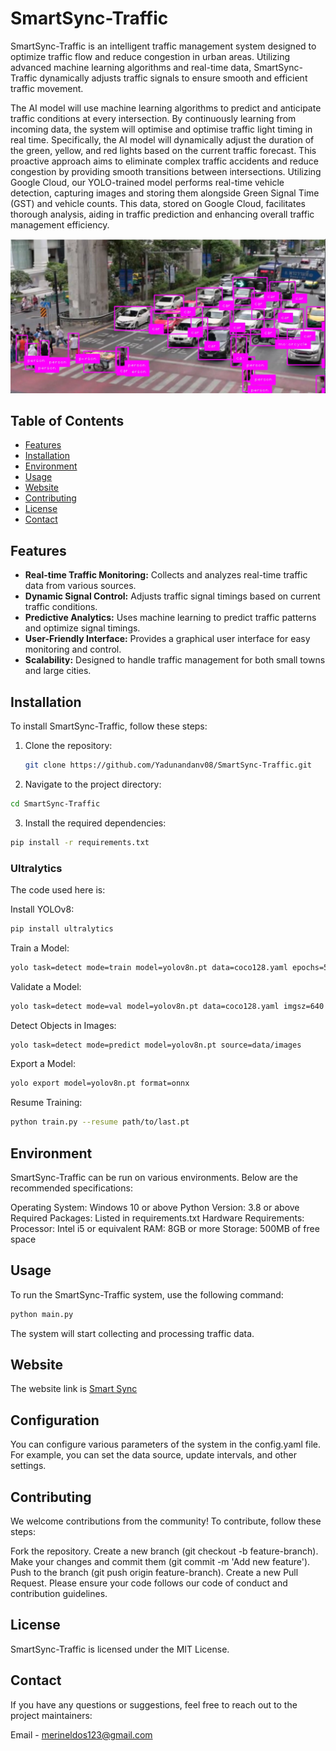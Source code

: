 
# SmartSync-Traffic

SmartSync-Traffic is an intelligent traffic management system designed to optimize traffic flow and reduce congestion in urban areas. Utilizing advanced machine learning algorithms and real-time data, SmartSync-Traffic dynamically adjusts traffic signals to ensure smooth and efficient traffic movement.

The AI model will use machine learning algorithms to predict and anticipate traffic
conditions at every intersection. By continuously learning from incoming data, the system
will optimise and optimise traffic light timing in real time. Specifically, the AI model will
dynamically adjust the duration of the green, yellow, and red lights based on the current
traffic forecast. This proactive approach aims to eliminate complex traffic accidents and
reduce congestion by providing smooth transitions between intersections.
Utilizing Google Cloud, our YOLO-trained model performs real-time vehicle detection, capturing 
images and storing them alongside Green Signal Time (GST) and vehicle counts. This data, stored on Google Cloud,
facilitates thorough analysis, aiding in traffic prediction and enhancing overall traffic management efficiency.

![Detection of vehicles using yolo](https://github.com/Yadunandanv08/SmartSync-Traffic/blob/main/screenshot2.jpeg?raw=true)



## Table of Contents

- [Features](#features)
- [Installation](#installation)
- [Environment](#environment)
- [Usage](#usage)
- [Website](#Website)
- [Contributing](#contributing)
- [License](#license)
- [Contact](#contact)

## Features

- **Real-time Traffic Monitoring:** Collects and analyzes real-time traffic data from various sources.
- **Dynamic Signal Control:** Adjusts traffic signal timings based on current traffic conditions.
- **Predictive Analytics:** Uses machine learning to predict traffic patterns and optimize signal timings.
- **User-Friendly Interface:** Provides a graphical user interface for easy monitoring and control.
- **Scalability:** Designed to handle traffic management for both small towns and large cities.

## Installation

To install SmartSync-Traffic, follow these steps:

1. Clone the repository:
   ```sh
   git clone https://github.com/Yadunandanv08/SmartSync-Traffic.git
   ```
2. Navigate to the project directory:
  ```sh
  cd SmartSync-Traffic
```
3. Install the required dependencies:
  ```sh
  pip install -r requirements.txt
```
 ### Ultralytics
 
 The code used here is:

 Install YOLOv8:
   ```sh
 pip install ultralytics
   ```
 Train a Model:
   ```sh
 yolo task=detect mode=train model=yolov8n.pt data=coco128.yaml epochs=50 imgsz=640
   ```
 Validate a Model:
   ```sh
 yolo task=detect mode=val model=yolov8n.pt data=coco128.yaml imgsz=640
   ```
 Detect Objects in Images:
   ```sh
 yolo task=detect mode=predict model=yolov8n.pt source=data/images
   ```
 Export a Model:
   ```sh
 yolo export model=yolov8n.pt format=onnx
   ```
Resume Training:
   ```sh
python train.py --resume path/to/last.pt
   ```
## Environment
   SmartSync-Traffic can be run on various environments. Below are the recommended specifications:

Operating System: Windows 10 or above
Python Version: 3.8 or above
Required Packages: Listed in requirements.txt
Hardware Requirements:
Processor: Intel i5 or equivalent
RAM: 8GB or more
Storage: 500MB of free space

## Usage
To run the SmartSync-Traffic system, use the following command:

```sh
python main.py
```
The system will start collecting and processing traffic data.


## Website
The website link is [Smart Sync](http://.com)

## Configuration
You can configure various parameters of the system in the config.yaml file. For example, you can set the data source, update intervals, and other settings.


## Contributing
We welcome contributions from the community! To contribute, follow these steps:

Fork the repository.
Create a new branch (git checkout -b feature-branch).
Make your changes and commit them (git commit -m 'Add new feature').
Push to the branch (git push origin feature-branch).
Create a new Pull Request.
Please ensure your code follows our code of conduct and contribution guidelines.


## License
SmartSync-Traffic is licensed under the MIT License.

## Contact
If you have any questions or suggestions, feel free to reach out to the project maintainers:

Email - merineldos123@gmail.com

   
